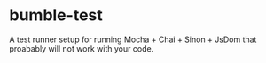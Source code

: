 # bumble-test
A test runner setup for running Mocha + Chai + Sinon + JsDom that proabably will not work with your code. 

